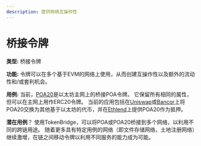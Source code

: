 ```yaml
---
description: 提供网络互操作性
---
```


# 桥接令牌

**类型:** 桥接令牌

**功能:** 令牌可以在多个基于EVM的网络上使用，从而创建互操作性以及额外的流动性和/或套利机会。

**用例:**  当前，[POA20](../about-poa-token/faq-poa20-general-questions.md)是以太坊主网上的桥接POA令牌。 它保留所有相同的属性，但可以在主网上用作ERC20令牌。 当前的应用包括在[Uniswap](https://uniswap.io/)或[Bancor](https://www.bancor.network/)上将POA20交换为其他基于以太坊的代币，并在[Ethlend](https://ethlend.io/)上提供POA20作为抵押。

**潜在用例**？ 使用TokenBridge，可以将POA或POA20桥接到多个网络，以利用不同的跨链用途。 随着更多具有特定用例的网络（即文件存储网络，土地注册网络）继续激增，在链之间移动令牌以利用不同服务的能力成为可能。

